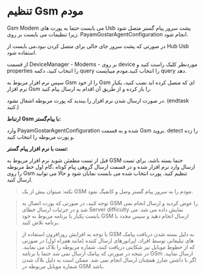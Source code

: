# تنظیم Gsm مودم

Gsm Modem می بایست حتما به پورت های Usb پشت سرور پیام گستر متصل شود .زیرا تنظیمات می بایست بر روی PayamGostarAgentConfiguration انجام شود. 

 در صورتی که پشت سرور جای خالی برای متصل کردن نبود،می بایست از Hub Usb استفاده شود.

از قسمت DeviceManager - Modems - بر روی device موردنظر کلیک راست کنید و properties را انتخاب کنید، دکمه query را انتخاب کنید.مودم میبایست query دهد.

سپس نرم افزار مربوط به Gsm را از خود Gsm ای که متصل کرده اید نصب کنید، یکبار نرم افزار Gsm را باز کرده و از طریق آن اقدام به ارسال پیام کنید.

در صورت ارسال شدن نرم افزار را ببندید که پورت مربوطه اشغال نشود. (endtask کنید.)

**ارتباط Gsm با پیام‌گستر:**

وارد PayamGostarAgentConfiguration شده و به قسمت Gsm بروید. detect را زده و پورت مربوطه را انتخاب کنید.

**تست با نرم افزار پیام گستر:**

قبل از تست مطمئن شوید نرم افزار مربوط به GSM حتما بسته باشد، برای تست ارسال وارد نرم افزار شده و در قسمت ارسال گروهی پیام کوتاه ،گام اول خط مربوطه را روی Gsm تنظیم کنید. پورت انتخاب شده می بایست نمایان شود و حالا می توانید ارسال کنید.

> نکته: میتوان بیش از یک GSM مودم را به سرور پیام گستر وصل و کانفیگ نمود.

> توجه کنید، در صورتی که پورت اتصال به GSM را عوض کردید و ارسال انجام نمی شد  و در جزئیات ارسال خطای Server difficulty نمایش داده می شد. می بایست یکبار با برنامه مربوط به خود GSM ارسال انجام دهید و سپس مجدد با برنامه تلاش کنید.

> با توجه به افزایش روزافزون استفاده از GSM به دلیل بسته شدن دریافت پیامک های تبلیغاتی توسط افراد، اپراتورهای ارسال کننده (مانند همراه اول) در صورتی که از خطوط موبایل نیز شکایتی دریافت کنند، شماره مربوطه را بلاک می نمایند. در نتیجه در صورتی که پیامک ارسال نمی شد حتما با برنامه GSm ارسال نمایید. اگر با داشتن شارژ همچنان ارسال انجام نمی شد. ممکن است به دلیل بلاک شدن شماره موبایل مربوطه در GSM باشد.